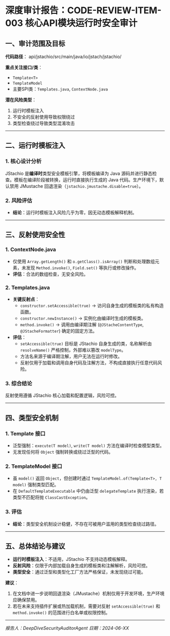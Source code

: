 # 深度审计报告：CODE-REVIEW-ITEM-003 核心API模块运行时安全审计

## 一、审计范围及目标

**代码路径**：
api/jstachio/src/main/java/io/jstach/jstachio/

**重点关注接口/类**：
- `Template<T>`
- `TemplateModel`
- 主要SPI类：`Templates.java`, `ContextNode.java`

**潜在风险类型**：
1. 运行时模板注入
2. 不安全的反射使用导致权限绕过
3. 类型检查绕过导致类型混淆攻击

---

## 二、运行时模板注入

### 1. 核心设计分析
JStachio 是**编译时**类型安全模板引擎，将模板编译为 Java 源码并进行静态检查。模板在编译阶段被转换，运行时直接执行生成的 Java 代码。生产环境下，默认禁用 JMustache 回退渲染（`jstachio.jmustache.disable=true`）。

### 2. 风险评估
- **结论**：运行时模板注入风险几乎为零，因无动态模板解释机制。

---

## 三、反射使用安全性

### 1. ContextNode.java
- 仅使用 `Array.getLength()` 和 `o.getClass().isArray()` 判断和处理数组元素，未发现 `Method.invoke()`, `Field.set()` 等执行或修改操作。
- **评估**：合法的数组检查，无安全风险。

### 2. Templates.java
- **关键反射点**：
  - `constructor.setAccessible(true)` -> 访问自身生成的模板类的私有构造函数。
  - `constructor.newInstance()` -> 实例化由编译时生成的模板类。
  - `method.invoke()` -> 调用由编译期注解 (`@JStacheContentType`, `@JStacheFormatter`) 确定的固定方法。
- **评估**：
  - `setAccessible(true)` 目标是 JStachio 自身生成的类，名称解析由 `resolveName()` 严格控制，外部难以篡改 `modelType`。
  - 方法名来源于编译期注解，用户无法在运行时修改。
  - 反射仅用于加载和调用自身代码及注解方法，不构成直接执行任意代码风险。

### 3. 综合结论
反射使用遵循 JStachio 核心加载和配置逻辑，风险可控。

---

## 四、类型安全机制

### 1. Template<T> 接口
- 泛型强制：`execute(T model)`, `write(T model)` 方法在编译时检查模型类型。
- 无发现任何将 `Object` 强制转换或绕过泛型的代码。

### 2. TemplateModel 接口
- 虽 `model()` 返回 `Object`，但创建时通过 `TemplateModel.of(Template<T>, T model)` 强制类型匹配。
- 在 `DefaultTemplateExecutable` 中仍由泛型 `delegateTemplate` 执行渲染，若类型不匹配将抛 `ClassCastException`。

### 3. 评估
- **结论**：类型安全机制设计稳健，不存在可被用户滥用的类型检查绕过路径。

---

## 五、总体结论与建议

- **运行时模板注入**：不适用，JStachio 不支持动态模板解释。
- **反射风险**：仅限于内部加载自身生成的模板类和注解解析，风险可控。
- **类型安全**：通过泛型和类型化工厂方法严格保证，未发现绕过可能。

**建议**：
1. 在文档中进一步说明回退渲染（JMustache）机制仅用于开发环境，生产环境应确保禁用。
2. 若在未来支持插件扩展或热加载机制，需要对反射 `setAccessible(true)` 和 `method.invoke()` 的范围进行白名单或权限控制。

---

*报告人：DeepDiveSecurityAuditorAgent*
*日期：2024-06-XX*